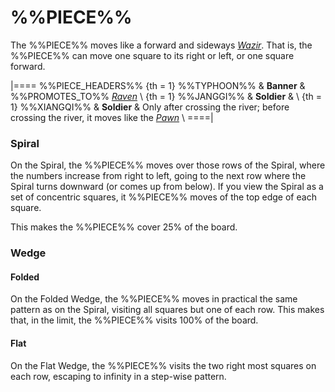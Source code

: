 # %%PIECE%%

The %%PIECE%% moves like a forward and sideways [*Wazir*](wazir.html).
That is, the %%PIECE%% can move one square to its right or left, or
one square forward.

|====
%%PIECE_HEADERS%%
{th = 1} %%TYPHOON%%
       & **Banner**
       & %%PROMOTES_TO%% [*Raven*](modern_elephant.html?piece=raven) \\
{th = 1} %%JANGGI%%
       & **Soldier**
       & \\
{th = 1} %%XIANGQI%%
       & **Soldier**
       & Only after crossing the river; before crossing the river,
         it moves like the [*Pawn*](pawn.html?piece=soldier) \\
====|

### Spiral

On the Spiral, the %%PIECE%% moves over those rows of the Spiral,
where the numbers increase from right to left, going to the next
row where the Spiral turns downward (or comes up from below). If
you view the Spiral as a set of concentric squares, it %%PIECE%%
moves of the top edge of each square.

This makes the %%PIECE%% cover 25% of the board.

### Wedge

#### Folded

On the Folded Wedge, the %%PIECE%% moves in practical the same
pattern as on the Spiral, visiting all squares but one of each
row. This makes that, in the limit, the %%PIECE%% visits 100%
of the board.

#### Flat

On the Flat Wedge, the %%PIECE%% visits the two right most squares
on each row, escaping to infinity in a step-wise pattern.
